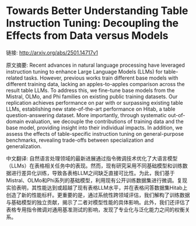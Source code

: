 # Towards Better Understanding Table Instruction Tuning: Decoupling the Effects from Data versus Models

链接: http://arxiv.org/abs/2501.14717v1

原文摘要:
Recent advances in natural language processing have leveraged instruction
tuning to enhance Large Language Models (LLMs) for table-related tasks.
However, previous works train different base models with different training
data, lacking an apples-to-apples comparison across the result table LLMs. To
address this, we fine-tune base models from the Mistral, OLMo, and Phi families
on existing public training datasets. Our replication achieves performance on
par with or surpassing existing table LLMs, establishing new state-of-the-art
performance on Hitab, a table question-answering dataset. More importantly,
through systematic out-of-domain evaluation, we decouple the contributions of
training data and the base model, providing insight into their individual
impacts. In addition, we assess the effects of table-specific instruction
tuning on general-purpose benchmarks, revealing trade-offs between
specialization and generalization.

中文翻译:
自然语言处理领域的最新进展通过指令微调技术优化了大语言模型（LLMs）在表格相关任务中的表现。然而，现有研究采用不同基础模型和训练数据进行差异化训练，导致各表格LLM之间缺乏直接可比性。为此，我们基于Mistral、OLMo和Phi系列的基础模型，利用现有公开训练数据集进行微调。复现实验表明，其性能达到或超越了现有表格LLM水平，并在表格问答数据集Hitab上创造了新的性能标杆。更重要的是，通过系统性跨领域评估，我们解构了训练数据与基础模型的独立贡献，揭示了二者对模型性能的具体影响。此外，我们还评估了表格专用指令微调对通用基准测试的影响，发现了专业化与泛化能力之间的权衡关系。

